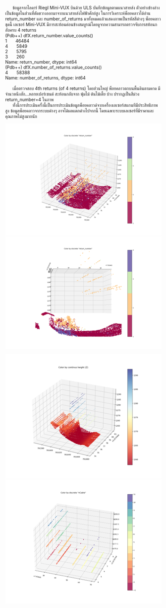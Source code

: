 &nbsp;&nbsp;&nbsp;&nbsp;&nbsp;&nbsp;ข้อมูลจากไลดาร์ Riegl Mini-VUX บินด้วย ULS บันทึกข้อมูลตามแนวสายส่ง ตัวอย่างข้างล่างเป็นข้อมูลในส่วนที่ตัดขวางออกมาจากแนวสายส่งไฟฟ้าศักย์สูง ในการวิเคราะห์พ็อยคลาวได้อ่าน return_number และ number_of_returns มาทั้งหมดแล้วแสดงภาพเป็นรหัสสีต่างๆ พ็อยคลาวชุดนี้ เลเซอร์ Mini-VUX มีการสะท้อนค่อนข้างสมบูรณ์โดยดูจากความสามารถตรวจจับการสท้อนกลับครบ 4 returns</br>
(Pdb++) dfX.return_number.value_counts()</br>
1&nbsp;&nbsp;&nbsp;&nbsp;&nbsp;&nbsp;    46484</br>
4&nbsp;&nbsp;&nbsp;&nbsp;&nbsp;&nbsp;     5849</br>
2&nbsp;&nbsp;&nbsp;&nbsp;&nbsp;&nbsp;     5795</br>
3&nbsp;&nbsp;&nbsp;&nbsp;&nbsp;&nbsp;      260</br>
Name: return_number, dtype: int64</br>
(Pdb++) dfX.number_of_returns.value_counts()</br>
4&nbsp;&nbsp;&nbsp;&nbsp;&nbsp;&nbsp;    58388</br>
Name: number_of_returns, dtype: int64</br>
</br>
&nbsp;&nbsp;&nbsp;&nbsp;&nbsp;&nbsp;เมื่อตรวจสอบ 4th returns (of 4 returns) โดยส่วนใหญ่ พ็อยคลาวตกบนพื้นดินตามคาด มีจำนวหนึงสัก...หลายเปอร์เซนต์ สะท้อนกลับจาก พุ้มไม้ ต้นไม้เตี้ย บ้าง ปรากฏเป็นสีม่วง return_number=4 ในภาพ </br>
&nbsp;&nbsp;&nbsp;&nbsp;&nbsp;&nbsp;ทั้งนี้การประเมินครั้งนี้เป็นการประเมินข้อมูลพ็อยคลาวด์จากเครื่องเลเซอร์สแกนทีมีประสิทธิภาพสูง ข้อมูลพ็อยคลาวจากระบบต่างๆ อาจได้ผลแตกต่างไปจากนี้  โดยเฉพาะระบบเลเซอร์ที่มีราคาและคุณภาพไม่สูงมากนัก</br>

![พ็อยคลาวด์แสดงสีตามลำดับการสท้อน](https://github.com/phisan-chula/UAV_Research/blob/main/LidarReturn/LidarReturn1.png)
![พ็อยคลาวด์แสดงสีตามลำดับการสท้อน](https://github.com/phisan-chula/UAV_Research/blob/main/LidarReturn/LidarReturn2.png)

![พ็อยคลาวด์แสดงสีตามลำดับการสท้อน](https://github.com/phisan-chula/UAV_Research/blob/main/LidarReturn/Lidar_ColorHeight.png)
![พ็อยคลาวด์แสดงสีตามการจำแนกสายเคเบิ้ล](https://github.com/phisan-chula/UAV_Research/blob/main/LidarReturn/Lidar_ColorCableN.png)
